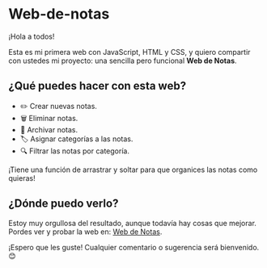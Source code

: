 # Web-de-notas

¡Hola a todos! 

Esta es mi primera web con JavaScript, HTML y CSS, y quiero compartir con ustedes mi proyecto: una sencilla pero funcional **Web de Notas**.

## ¿Qué puedes hacer con esta web?

- ✏️ Crear nuevas notas.
- 🗑️ Eliminar notas.
- 📂 Archivar notas.
- 🏷️ Asignar categorías a las notas.
- 🔍 Filtrar las notas por categoría.

¡Tiene una función de arrastrar y soltar para que organices las notas como quieras!

## ¿Dónde puedo verlo?

Estoy muy orgullosa del resultado, aunque todavía hay cosas que mejorar. Pordes ver y probar la web en: [Web de Notas](https://webdenotas.netlify.app/).

¡Espero que les guste! Cualquier comentario o sugerencia será bienvenido. 😊

